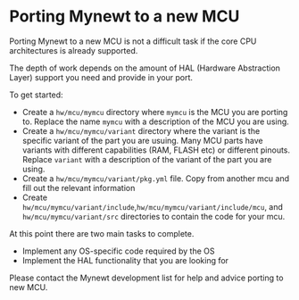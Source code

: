 # Porting Mynewt to a new MCU

Porting Mynewt to a new MCU is not a difficult task if the core CPU architectures is already supported.

The depth of work depends on the amount of HAL (Hardware Abstraction Layer) support you need and provide in your port.

To get started:

* Create a `hw/mcu/mymcu` directory where `mymcu` is the MCU you are porting to. Replace the name `mymcu` with a description of the MCU you are using.
* Create a `hw/mcu/mymcu/variant` directory where the variant is the specific variant of the part you are usuing.  Many MCU parts have variants with different capabilities (RAM, FLASH etc) or different pinouts.  Replace `variant` with a description of the variant of the part you are using.
* Create a `hw/mcu/mymcu/variant/pkg.yml` file.  Copy from another mcu and fill out the relevant information
* Create  `hw/mcu/mymcu/variant/include`,`hw/mcu/mymcu/variant/include/mcu`, and 
`hw/mcu/mymcu/variant/src` directories to contain the code for your mcu.

At this point there are two main tasks to complete.

* Implement any OS-specific code required by the OS
* Implement the HAL functionality that you are looking for

Please contact the Mynewt development list for help and advice porting to new MCU.

